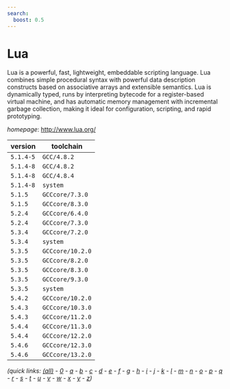 ```yaml
---
search:
  boost: 0.5
---
```

# Lua

Lua is a powerful, fast, lightweight, embeddable scripting language.  Lua combines simple procedural syntax with powerful data description constructs based  on associative arrays and extensible semantics. Lua is dynamically typed,  runs by interpreting bytecode for a register-based virtual machine,  and has automatic memory management with incremental garbage collection,  making it ideal for configuration, scripting, and rapid prototyping.

*homepage*: <http://www.lua.org/>

version | toolchain
--------|----------
``5.1.4-5`` | ``GCC/4.8.2``
``5.1.4-8`` | ``GCC/4.8.2``
``5.1.4-8`` | ``GCC/4.8.4``
``5.1.4-8`` | ``system``
``5.1.5`` | ``GCCcore/7.3.0``
``5.1.5`` | ``GCCcore/8.3.0``
``5.2.4`` | ``GCCcore/6.4.0``
``5.2.4`` | ``GCCcore/7.3.0``
``5.3.4`` | ``GCCcore/7.2.0``
``5.3.4`` | ``system``
``5.3.5`` | ``GCCcore/10.2.0``
``5.3.5`` | ``GCCcore/8.2.0``
``5.3.5`` | ``GCCcore/8.3.0``
``5.3.5`` | ``GCCcore/9.3.0``
``5.3.5`` | ``system``
``5.4.2`` | ``GCCcore/10.2.0``
``5.4.3`` | ``GCCcore/10.3.0``
``5.4.3`` | ``GCCcore/11.2.0``
``5.4.4`` | ``GCCcore/11.3.0``
``5.4.4`` | ``GCCcore/12.2.0``
``5.4.6`` | ``GCCcore/12.3.0``
``5.4.6`` | ``GCCcore/13.2.0``


*(quick links: [(all)](../index.md) - [0](../0/index.md) - [a](../a/index.md) - [b](../b/index.md) - [c](../c/index.md) - [d](../d/index.md) - [e](../e/index.md) - [f](../f/index.md) - [g](../g/index.md) - [h](../h/index.md) - [i](../i/index.md) - [j](../j/index.md) - [k](../k/index.md) - [l](../l/index.md) - [m](../m/index.md) - [n](../n/index.md) - [o](../o/index.md) - [p](../p/index.md) - [q](../q/index.md) - [r](../r/index.md) - [s](../s/index.md) - [t](../t/index.md) - [u](../u/index.md) - [v](../v/index.md) - [w](../w/index.md) - [x](../x/index.md) - [y](../y/index.md) - [z](../z/index.md))*

